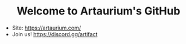 <h1 align="center">Welcome to Artaurium's GitHub</h1>

- Site: https://artaurium.com/
- Join us! https://discord.gg/artifact

